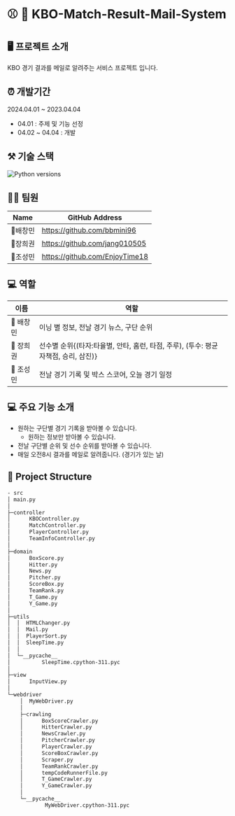 # :baseball: :email: KBO-Match-Result-Mail-System

## 🖥️ 프로젝트 소개
KBO 경기 결과를 메일로 알려주는 서비스 프로젝트 입니다.

## ⏰ 개발기간
2024.04.01 ~ 2023.04.04
<br>
- 04.01 : 주제 및 기능 선정
- 04.02 ~ 04.04 : 개발

## ⚒️ 기술 스택
![Python versions](https://img.shields.io/badge/python-3.11.8-blue)

## 👨‍💻 팀원
Name|GitHub Address|
|------|---|
|:eagle:배창민|https://github.com/bbmini96|
|:frog:장희권|https://github.com/jang010505|
|:teddy_bear:조성민|https://github.com/EnjoyTime18|

## 💻 역할
| 이름     | 역할                  |
|---------|----------------------|
| :eagle: 배창민 | 이닝 별 정보, 전날 경기 뉴스, 구단 순위  |
| :frog: 장희권  | 선수별 순위{(타자:타율별, 안타, 홈런, 타점, 주루), (투수: 평균자책점, 승리, 삼진)} |
| :teddy_bear: 조성민 | 전날 경기 기록 및 박스 스코어, 오늘 경기 일정   |

## 💻 주요 기능 소개
- 원하는 구단별 경기 기록을 받아볼 수 있습니다.
  - 원하는 정보만 받아볼 수 있습니다.
- 전날 구단별 순위 및 선수 순위를 받아볼 수 있습니다.
- 매일 오전8시 결과를 메일로 알려줍니다. (경기가 있는 날)

## 📂 Project Structure

```sh
- src
│ main.py
│
├─controller
│      KBOController.py
│      MatchController.py
│      PlayerController.py
│      TeamInfoController.py
│
├─domain
│      BoxScore.py
│      Hitter.py
│      News.py
│      Pitcher.py
│      ScoreBox.py
│      TeamRank.py
│      T_Game.py
│      Y_Game.py
│
├─utils
│  │  HTMLChanger.py
│  │  Mail.py
│  │  PlayerSort.py
│  │  SleepTime.py
│  │
│  └─__pycache__
│          SleepTime.cpython-311.pyc
│
├─view
│      InputView.py
│
└─webdriver
    │  MyWebDriver.py
    │
    ├─crawling
    │      BoxScoreCrawler.py
    │      HitterCrawler.py
    │      NewsCrawler.py
    │      PitcherCrawler.py
    │      PlayerCrawler.py
    │      ScoreBoxCrawler.py
    │      Scraper.py
    │      TeamRankCrawler.py
    │      tempCodeRunnerFile.py
    │      T_GameCrawler.py
    │      Y_GameCrawler.py
    │
    └─__pycache__
            MyWebDriver.cpython-311.pyc
